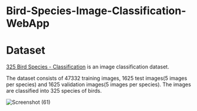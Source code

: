 # Bird-Species-Image-Classification-WebApp

# Dataset #
[325 Bird Species - Classification](https://www.kaggle.com/gpiosenka/100-bird-species) is an image classification dataset.  

The dataset consists of 47332 training images, 1625 test images(5 images per species) and 1625 validation images(5 images per species). 
The images are classified into 325 species of birds. 

![Screenshot (61)](https://user-images.githubusercontent.com/75988493/149660385-4099e1f6-7891-401d-9279-2c51c0d271be.png)
